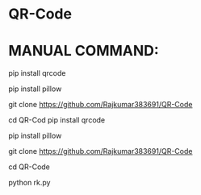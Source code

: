 # QR-Code


# MANUAL COMMAND:

pip install qrcode


pip install pillow


git clone https://github.com/Rajkumar383691/QR-Code


cd QR-Cod pip install qrcode


pip install pillow


git clone https://github.com/Rajkumar383691/QR-Code


cd QR-Code


python rk.py


